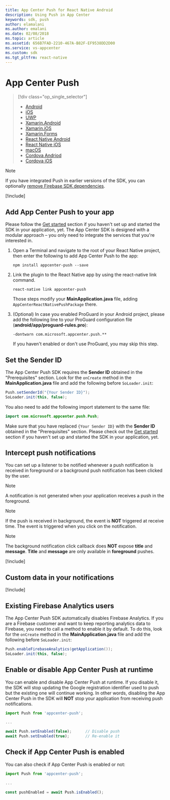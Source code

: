 ```yaml
---
title: App Center Push for React Native Android
description: Using Push in App Center
keywords: sdk, push
author: elamalani
ms.author: emalani
ms.date: 02/08/2018
ms.topic: article
ms.assetid: 656B7FAD-2210-467A-B82F-EF9538DD2D00
ms.service: vs-appcenter
ms.custom: sdk
ms.tgt_pltfrm: react-native
---
```


# App Center Push

> [!div class="op_single_selector"]
> * [Android](android.md)
> * [iOS](ios.md)
> * [UWP](uwp.md)
> * [Xamarin.Android](xamarin-android.md)
> * [Xamarin.iOS](xamarin-ios.md)
> * [Xamarin.Forms](xamarin-forms.md)
> * [React Native Android](react-native-android.md)
> * [React Native iOS](react-native-ios.md)
> * [macOS](macos.md)
> * [Cordova Andriod](cordova-android.md)
> * [Cordova iOS](cordova-ios.md)

> [!NOTE]
> If you have integrated Push in earlier versions of the SDK, you can optionally [remove Firebase SDK dependencies](migration/react-native-android.md).

[!include[](introduction-android.md)]

## Add App Center Push to your app

Please follow the [Get started](~/sdk/getting-started/react-native.md) section if you haven't set up and started the SDK in your application, yet.
The App Center SDK is designed with a modular approach – you only need to integrate the services that you're interested in.

1. Open a Terminal and navigate to the root of your React Native project, then enter the following to add App Center Push to the app:

    ```
    npm install appcenter-push --save
    ```

2. Link the plugin to the React Native app by using the react-native link command.

    ```
    react-native link appcenter-push
    ```

    Those steps modify your **MainApplication.java** file, adding `AppCenterReactNativePushPackage` there.

3. (Optional) In case you enabled ProGuard in your Android project, please add the following line to your ProGuard configuration file (**android/app/proguard-rules.pro**):

    ```
    -dontwarn com.microsoft.appcenter.push.**
    ```

    If you haven't enabled or don't use ProGuard, you may skip this step.

## Set the Sender ID

The App Center Push SDK requires the **Sender ID** obtained in the "Prerequisites" section. Look for the `onCreate` method in the **MainApplication.java** file and add the following before `SoLoader.init`:

```java
Push.setSenderId("{Your Sender ID}");
SoLoader.init(this, false);
```

You also need to add the following import statement to the same file:

```java
import com.microsoft.appcenter.push.Push;
```

Make sure that you have replaced `{Your Sender ID}` with the **Sender ID** obtained in the "Prerequisites" section. Please check out the [Get started](~/sdk/getting-started/react-native.md) section if you haven't set up and started the SDK in your application, yet.

## Intercept push notifications

You can set up a listener to be notified whenever a push notification is received in foreground or a background push notification has been clicked by the user.

> [!NOTE]
> A notification is not generated when your application receives a push in the foreground.

> [!NOTE]
> If the push is received in background, the event is **NOT** triggered at receive time.
> The event is triggered when you click on the notification.

> [!NOTE]
> The background notification click callback does **NOT** expose **title** and **message**.
> **Title** and **message** are only available in **foreground** pushes.

[!include[](react-native-listener.md)]

## Custom data in your notifications

[!include[](custom-data-android.md)]

## Existing Firebase Analytics users

The App Center Push SDK automatically disables Firebase Analytics. If you are a Firebase customer and want to keep reporting analytics data to Firebase, you need to call a method to enable it by default. To do this, look for the `onCreate` method in the **MainApplication.java** file and add the following before `SoLoader.init`:

```java
Push.enableFirebaseAnalytics(getApplication());
SoLoader.init(this, false);
```

## Enable or disable App Center Push at runtime

You can enable and disable App Center Push at runtime. If you disable it, the SDK will stop updating the Google registration identifier used to push but the existing one will continue working. In other words, disabling the App Center Push in the SDK will **NOT** stop your application from receiving push notifications.

```javascript
import Push from 'appcenter-push';

...

await Push.setEnabled(false);      // Disable push
await Push.setEnabled(true);       // Re-enable it
```

## Check if App Center Push is enabled

You can also check if App Center Push is enabled or not:

```javascript
import Push from 'appcenter-push';

...

const pushEnabled = await Push.isEnabled();
```
